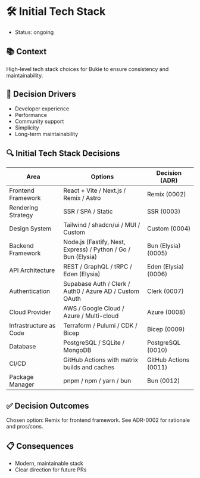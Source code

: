 # 🛠️ Initial Tech Stack
- Status: ongoing 

## 📚 Context
High-level tech stack choices for Bukie to ensure consistency and maintainability.

## 🎯 Decision Drivers
- Developer experience
- Performance
- Community support
- Simplicity
- Long-term maintainability

## 🔍 Initial Tech Stack Decisions

| Area                | Options                                         | Decision (ADR) |
|---------------------|------------------------------------------------|----------------|
| Frontend Framework  | React + Vite / Next.js / Remix / Astro          | Remix (0002)   |
| Rendering Strategy  | SSR / SPA / Static                             | SSR (0003)     |
| Design System       | Tailwind / shadcn/ui / MUI / Custom             | Custom (0004)  |
| Backend Framework   | Node.js (Fastify, Nest, Express) / Python / Go / Bun (Elysia) | Bun (Elysia) (0005) |
| API Architecture    | REST / GraphQL / tRPC / Eden (Elysia)           | Eden (Elysia) (0006) |
| Authentication      | Supabase Auth / Clerk / Auth0 / Azure AD / Custom OAuth | Clerk (0007) |
| Cloud Provider      | AWS / Google Cloud / Azure / Multi-cloud        | Azure (0008)      |
| Infrastructure as Code | Terraform / Pulumi / CDK / Bicep             | Bicep (0009)   |
| Database            | PostgreSQL / SQLite / MongoDB                   | PostgreSQL (0010) |
| CI/CD               | GitHub Actions with matrix builds and caches    | GitHub Actions (0011) |
| Package Manager     | pnpm / npm / yarn / bun                         | Bun (0012)     |

## ✅ Decision Outcomes
Chosen option: Remix for frontend framework. See ADR-0002 for rationale and pros/cons.

## 📋 Consequences
- Modern, maintainable stack
- Clear direction for future PRs

